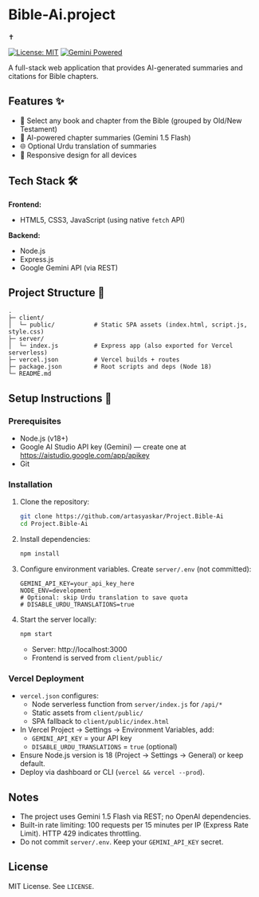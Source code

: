 # Bible-Ai.project
✝️

[![License: MIT](https://img.shields.io/badge/License-MIT-blue.svg)](https://opensource.org/licenses/MIT)
[![Gemini Powered](https://img.shields.io/badge/Powered%20by-Gemini-4285F4.svg)](https://ai.google.dev)

A full-stack web application that provides AI-generated summaries and citations for Bible chapters.


## Features ✨

- 📖 Select any book and chapter from the Bible (grouped by Old/New Testament)
- 🤖 AI-powered chapter summaries (Gemini 1.5 Flash)
- 🌐 Optional Urdu translation of summaries
- 📱 Responsive design for all devices

## Tech Stack 🛠️

**Frontend:**
- HTML5, CSS3, JavaScript (using native `fetch` API)

**Backend:**
- Node.js
- Express.js
- Google Gemini API (via REST)

## Project Structure 📂

```
.
├─ client/
│  └─ public/           # Static SPA assets (index.html, script.js, style.css)
├─ server/
│  └─ index.js          # Express app (also exported for Vercel serverless)
├─ vercel.json          # Vercel builds + routes
├─ package.json         # Root scripts and deps (Node 18)
└─ README.md
```

## Setup Instructions 🚀

### Prerequisites
- Node.js (v18+)
- Google AI Studio API key (Gemini) — create one at https://aistudio.google.com/app/apikey
- Git

### Installation
1. Clone the repository:
   ```bash
   git clone https://github.com/artasyaskar/Project.Bible-Ai
   cd Project.Bible-Ai
   ```
2. Install dependencies:
   ```bash
   npm install
   ```
3. Configure environment variables. Create `server/.env` (not committed):
   ```env
   GEMINI_API_KEY=your_api_key_here
   NODE_ENV=development
   # Optional: skip Urdu translation to save quota
   # DISABLE_URDU_TRANSLATIONS=true
   ```
4. Start the server locally:
   ```bash
   npm start
   ```
   - Server: http://localhost:3000
   - Frontend is served from `client/public/`

### Vercel Deployment
- `vercel.json` configures:
  - Node serverless function from `server/index.js` for `/api/*`
  - Static assets from `client/public/`
  - SPA fallback to `client/public/index.html`
- In Vercel Project → Settings → Environment Variables, add:
  - `GEMINI_API_KEY` = your API key
  - `DISABLE_URDU_TRANSLATIONS` = `true` (optional)
- Ensure Node.js version is 18 (Project → Settings → General) or keep default.
- Deploy via dashboard or CLI (`vercel && vercel --prod`).


## Notes
- The project uses Gemini 1.5 Flash via REST; no OpenAI dependencies.
- Built-in rate limiting: 100 requests per 15 minutes per IP (Express Rate Limit). HTTP 429 indicates throttling.
- Do not commit `server/.env`. Keep your `GEMINI_API_KEY` secret.

## License

MIT License. See `LICENSE`.
